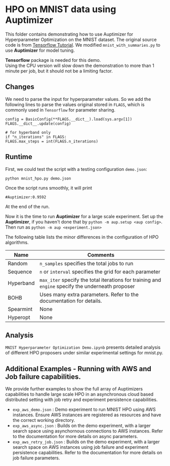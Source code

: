# HPO on MNIST data using Auptimizer

This folder contains demonstrating how to use Auptimizer for Hyperparameter Optimization on the MNIST dataset.
The original source code is from [Tensorflow Tutorial](https://github.com/tensorflow/tensorflow/tree/master/tensorflow/examples/tutorials/mnist).
We modified `mnist_with_summaries.py` to use **Auptimizer** for model tuning.

**Tensorflow** package is needed for this demo.  
Using the CPU version will slow down the demonstration to more than 1 minute per job, but it should not be a limiting factor.

## Changes

We need to parse the input for hyperparameter values.  So we add the following lines 
to parse the values original stored in `FLAGS`, which is commonly used in `Tensorflow`
for parameter sharing.


    config = BasicConfig(**FLAGS.__dict__).load(sys.argv[1])
    FLAGS.__dict__.update(config)
    
    # for hyperband only
    if "n_iterations" in FLAGS:
    FLAGS.max_steps = int(FLAGS.n_iterations)

## Runtime

First, we could test the script with a testing configuration `demo.json`:

    python mnist_hpo.py demo.json
    
Once the script runs smoothly, it will print

    #Auptimizer:0.9592
    
At the end of the run.

Now it is the time to run **Auptimizer** for a large scale experiment.
Set up the **Auptimizer**, if you haven't done that by `python -m aup.setup <aup config>`.
Then run as `python -m aup <experiment.json>`


The following table lists the minor differences in the configuration of HPO algorithms.


| Name | Comments |
| ---- | -------- |
| Random | `n_samples` specifies the total jobs to run |
| Sequence | `n` or `interval` specifies the grid for each parameter |
| Hyperband | `max_iter` specify the total iterations for training and `engine` specify the underneath proposer |
| BOHB |  Uses many extra parameters. Refer to the documentation for details. |
| Spearmint | None |
| Hyperopt | None |

## Analysis

`MNIST Hyperparameter Optimization Demo.ipynb` presents detailed analysis of different HPO proposers under similar experimental settings for mnist.py. 

## Additional Examples - Running with AWS and Job failure capabilities.

We provide further examples to show the full array of Auptimizers capabilities to handle large scale HPO in an asynchronous cloud based distributed setting with job retry and experiment persistence capabilities.

- `exp_aws_demo.json` : Demo experiment to run MNIST HPO using AWS instances. Ensure AWS instances are registered as resources and have the correct working directory.
- `exp_aws_async.json` : Builds on the demo experiment, with a larger search space using asynchornous connections to AWS instances. Refer to the documentation for more details on async parameters.  
- `exp_aws_retry_job.json` : Builds on the demo experiment, with a larger search space on AWS instances using job failure and experiment persistence capabilities. Refer to the documentation for more details on job failure parameters.



